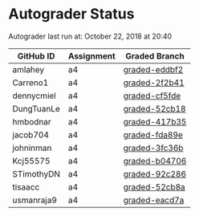 # Autograder Status
Autograder last run at: October 22, 2018 at 20:40

| GitHub ID | Assignment | Graded Branch |
|-----------|------------|---------------|
| amlahey | a4 | [graded-eddbf2](https://github.com/Fall2018COMP401-001/a4-amlahey/tree/graded-eddbf2) | 
| Carreno1 | a4 | [graded-2f2b41](https://github.com/Fall2018COMP401-001/a4-Carreno1/tree/graded-2f2b41) | 
| dennycmiel | a4 | [graded-cf5fde](https://github.com/Fall2018COMP401-001/a4-dennycmiel/tree/graded-cf5fde) | 
| DungTuanLe | a4 | [graded-52cb18](https://github.com/Fall2018COMP401-001/a4-DungTuanLe/tree/graded-52cb18) | 
| hmbodnar | a4 | [graded-417b35](https://github.com/Fall2018COMP401-001/a4-hmbodnar/tree/graded-417b35) | 
| jacob704 | a4 | [graded-fda89e](https://github.com/Fall2018COMP401-001/a4-jacob704/tree/graded-fda89e) | 
| johninman | a4 | [graded-3fc36b](https://github.com/Fall2018COMP401-001/a4-johninman/tree/graded-3fc36b) | 
| Kcj55575 | a4 | [graded-b04706](https://github.com/Fall2018COMP401-001/a4-Kcj55575/tree/graded-b04706) | 
| STimothyDN | a4 | [graded-92c286](https://github.com/Fall2018COMP401-001/a4-STimothyDN/tree/graded-92c286) | 
| tisaacc | a4 | [graded-52cb8a](https://github.com/Fall2018COMP401-001/a4-tisaacc/tree/graded-52cb8a) | 
| usmanraja9 | a4 | [graded-eacd7a](https://github.com/Fall2018COMP401-001/a4-usmanraja9/tree/graded-eacd7a) | 
